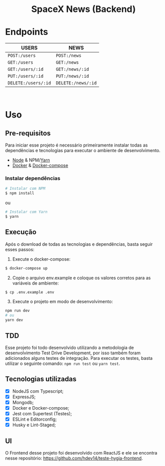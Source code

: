 <h1 align="center"> SpaceX News (Backend)</h1>

# Endpoints

| USERS  	| NEWS  	|
|---	|---	|
| ```POST:/users```  	| ```POST:/news```  	|
| ```GET:/users```  	| ```GET:/news```  	|
| ```GET:/users/:id```  	| ```GET:/news/:id```  	|
| ```PUT:/users/:id```  	| ```PUT:/news/:id```  	|
| ```DELETE:/users/:id``` | ```DELETE:/news/:id``` |

<br/>

# Uso

## Pre-requisitos

Para iniciar esse projeto é necessário primeiramente instalar todas as dependências e tecnologias para executar o ambiente de desenvolvimento.

- [Node](https://nodejs.org/en/) & NPM/[Yarn](https://yarnpkg.com/)
- [Docker](https://docs.docker.com/engine/install/) & [Docker-compose](https://docs.docker.com/compose/install/)

### Instalar dependências

```sh
# Instalar com NPM
$ npm install
```
ou
```sh
# Instalar com Yarn
$ yarn
```

## Execução

Após o download de todas as tecnologias e dependências, basta seguir esses passos:

1. Execute o docker-compose:
```sh
$ docker-compose up
```
2. Copie o arquivo env.example e coloque os valores corretos para as variáveis de ambiente:
```sh
$ cp .env.example .env
```
3. Execute o projeto em modo de desenvolvimento:
```sh
npm run dev
# ou
yarn dev
```

## TDD

Esse projeto foi todo desenvolvido utilizando a metodologia de desenvolvimento Test Drive Development, por isso também foram adicionados alguns testes de integração. Para executar os testes, basta utilizar o seguinte comando: ``` npm run test ``` ou ``` yarn test ```.

## Tecnologias utilizadas

- [X] NodeJS com Typescript;
- [X] ExpressJS;
- [X] Mongodb;
- [X] Docker e Docker-compose;
- [X] Jest com Supertest (Testes);
- [X] ESLint e Editorconfig;
- [X] Husky e Lint-Staged;

## UI

O Frontend desse projeto foi desenvolvido com ReactJS e ele se encontra nesse repositório: https://github.com/hdev14/teste-hygia-frontend.





